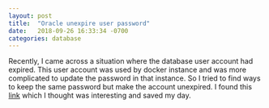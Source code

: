 ```yaml
---
layout: post
title:  "Oracle unexpire user password"
date:   2018-09-26 16:33:34 -0700
categories: database
---
```

Recently, I came across a situation where the database user account had expired. This user account was used by docker instance and was more complicated to update the password in that instance. So I tried to find ways to keep the same password but make the account unexpired. I found this [link](https://www.krenger.ch/blog/oracle-workaround-for-password-unexpire/) which I thought was interesting and saved my day.